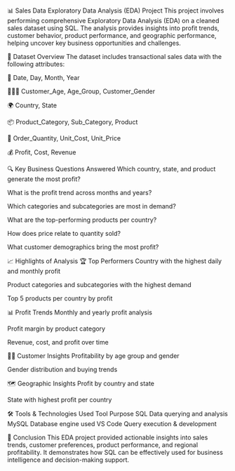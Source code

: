 📊 Sales Data Exploratory Data Analysis (EDA) Project
This project involves performing comprehensive Exploratory Data Analysis (EDA) on a cleaned sales dataset using SQL. The analysis provides insights into profit trends, customer behavior, product performance, and geographic performance, helping uncover key business opportunities and challenges.

📂 Dataset Overview
The dataset includes transactional sales data with the following attributes:

📅 Date, Day, Month, Year

🧑‍🤝‍🧑 Customer_Age, Age_Group, Customer_Gender

🌍 Country, State

📦 Product_Category, Sub_Category, Product

🔢 Order_Quantity, Unit_Cost, Unit_Price

💰 Profit, Cost, Revenue

🔍 Key Business Questions Answered
Which country, state, and product generate the most profit?

What is the profit trend across months and years?

Which categories and subcategories are most in demand?

What are the top-performing products per country?

How does price relate to quantity sold?

What customer demographics bring the most profit?

📈 Highlights of Analysis
🏆 Top Performers
Country with the highest daily and monthly profit

Product categories and subcategories with the highest demand

Top 5 products per country by profit

📊 Profit Trends
Monthly and yearly profit analysis

Profit margin by product category

Revenue, cost, and profit over time

🧍‍♂️ Customer Insights
Profitability by age group and gender

Gender distribution and buying trends

🗺️ Geographic Insights
Profit by country and state

State with highest profit per country

🛠️ Tools & Technologies Used
Tool	        Purpose
SQL    	      Data querying and analysis
MySQL        	Database engine used
VS Code      	Query execution & development

📌 Conclusion
This EDA project provided actionable insights into sales trends, customer preferences, product performance, 
and regional profitability. It demonstrates how SQL can be effectively used for business intelligence and decision-making support.
